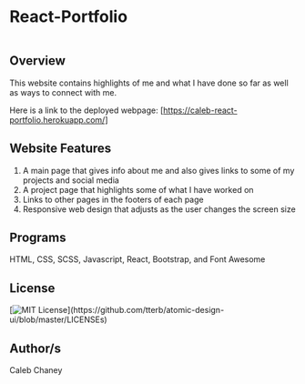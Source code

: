 # React-Portfolio
![]()
## Overview
This website contains highlights of me and what I have done so far as well as ways to connect with me. 

Here is a link to the deployed webpage: [https://caleb-react-portfolio.herokuapp.com/]

## Website Features
1) A main page that gives info about me and also gives links to some of my projects and social media
2) A project page that highlights some of what I have worked on
3) Links to other pages in the footers of each page
4) Responsive web design that adjusts as the user changes the screen size

## Programs 
HTML, CSS, SCSS, Javascript, React, Bootstrap, and Font Awesome

## License 
[![MIT License](https://img.shields.io/apm/l/atomic-design-ui.svg?)](https://github.com/tterb/atomic-design-ui/blob/master/LICENSEs)

## Author/s
Caleb Chaney
